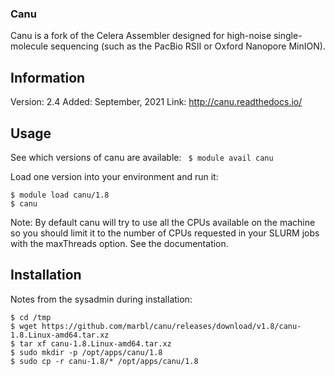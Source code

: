 ### Canu
Canu is a fork of the Celera Assembler designed for high-noise single-molecule sequencing (such as the PacBio RSII or Oxford Nanopore MinION).




## Information
Version: 2.4
Added: September, 2021
Link: http://canu.readthedocs.io/

## Usage 
See which versions of canu are available:
  ` $ module avail canu`

Load one version into your environment and run it:

```
$ module load canu/1.8
$ canu

```

Note: By default canu will try to use all the CPUs available on the machine so you should limit it to the number of CPUs requested in your SLURM jobs with the maxThreads option. See the documentation.


 ## Installation
Notes from the sysadmin during installation:
```
$ cd /tmp
$ wget https://github.com/marbl/canu/releases/download/v1.8/canu-1.8.Linux-amd64.tar.xz
$ tar xf canu-1.8.Linux-amd64.tar.xz
$ sudo mkdir -p /opt/apps/canu/1.8
$ sudo cp -r canu-1.8/* /opt/apps/canu/1.8
```